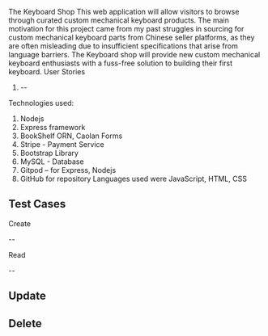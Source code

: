 The Keyboard Shop
This web application will allow visitors to browse through curated custom mechanical keyboard products.
The main motivation for this project came from my past struggles in sourcing for custom mechanical keyboard parts from Chinese seller platforms, as they are often misleading due to insufficient specifications that arise from language barriers. 
The Keyboard shop will provide new custom mechanical keyboard enthusiasts with a fuss-free  solution to building their first keyboard.
User Stories
1)	--

Technologies used:
1)	Nodejs 
2)	Express framework 
3)	BookShelf ORN, Caolan Forms
4)  Stripe - Payment Service
4)	Bootstrap Library 
5)	MySQL - Database
6)	Gitpod – for Express, Nodejs
7)	GitHub for repository
Languages used were JavaScript, HTML, CSS












Test Cases
--

Create 

--

Read 

--

Update
--


Delete 
--








